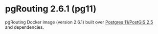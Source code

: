 # pgRouting 2.6.1 (pg11)

pgRouting Docker image (version 2.6.1) built over [Postgres 11/PostGIS 2.5](https://hub.docker.com/r/postgis/postgis) and dependencies.
